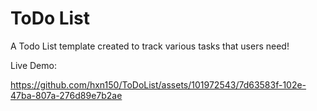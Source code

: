 # ToDo List 
A Todo List template created to track various tasks that users need! 

Live Demo:

https://github.com/hxn150/ToDoList/assets/101972543/7d63583f-102e-47ba-807a-276d89e7b2ae

